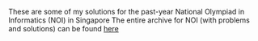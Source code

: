 These are some of my solutions for the past-year National Olympiad in Informatics (NOI) in Singapore
The entire archive for NOI (with problems and solutions) can be found [here](https://github.com/ranaldmiao/sg_noi_archive)
